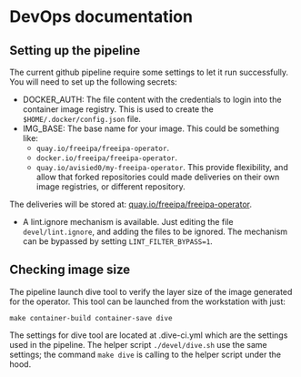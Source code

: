 # DevOps documentation

## Setting up the pipeline

The current github pipeline require some settings to let it run successfully.
You will need to set up the following secrets:

- DOCKER_AUTH: The file content with the credentials to login into the
  container image registry. This is used to create the
  `$HOME/.docker/config.json` file.
- IMG_BASE: The base name for your image. This could be something like:
  - `quay.io/freeipa/freeipa-operator`.
  - `docker.io/freeipa/freeipa-operator`.
  - `quay.io/avisied0/my-freeipa-operator`.
  This provide flexibility, and allow that forked repositories could made
  deliveries on their own image registries, or different repository.

The deliveries will be stored at:
[quay.io/freeipa/freeipa-operator](https://quay.io/repository/freeipa/freeipa-operator).

- A lint.ignore mechanism is available. Just editing the file
  `devel/lint.ignore`, and adding the files to be ignored. The mechanism
  can be bypassed by setting `LINT_FILTER_BYPASS=1`.

## Checking image size

The pipeline launch dive tool to verify the layer size of the image generated
for the operator. This tool can be launched from the workstation with just:

```shell
make container-build container-save dive
```

The settings for dive tool are located at .dive-ci.yml which are the settings
used in the pipeline. The helper script `./devel/dive.sh` use the same
settings; the command `make dive` is calling to the helper script under the
hood.

